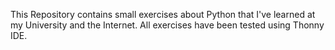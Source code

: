 This Repository contains small exercises about Python that I've learned at my University and the Internet. All exercises have been tested using Thonny IDE.

